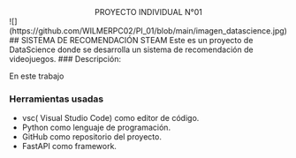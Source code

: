 <div align="center">
PROYECTO INDIVIDUAL N°01
</div>
![](https://github.com/WILMERPC02/PI_01/blob/main/imagen_datascience.jpg)
## SISTEMA DE RECOMENDACIÓN STEAM
Este es un proyecto de DataScience donde se desarrolla un sistema de recomendación de videojuegos.
### Descripción:

En este trabajo 

### Herramientas usadas
- vsc( Visual Studio Code) como editor de código.
- Python como lenguaje de programación.
- GitHub como repositorio del proyecto.
- FastAPI como framework.
